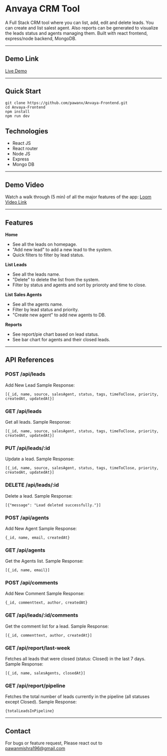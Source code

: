 # Anvaya CRM Tool

A Full Stack CRM tool where you can list, add, edit and delete leads. You can create and list salest agent. Also reports can be generated to visualize the leads status and agents managing them.
Built with react frontend, express/node backend, MongoDB.

---

## Demo Link

[Live Demo](https://anvaya-frontend-phi.vercel.app/)

---

## Quick Start

```
git clone https://github.com/pawanx/Anvaya-Frontend.git
cd Anvaya-Frontend
npm install
npm run dev

```

## Technologies

- React JS
- React router
- Node JS
- Express
- Mongo DB

---

## Demo Video

Watch a walk through (5 min) of all the major features of the app:
[Loom Video Link](https://www.loom.com/share/5b4062da480b42ee83e01b5af155f8eb?sid=0b81db55-f451-419e-961d-4166fbf461af)

---

## Features

**Home**

- See all the leads on homepage.
- "Add new lead" to add a new lead to the system.
- Quick filters to filter by lead status.

**List Leads**

- See all the leads name.
- "Delete" to delete the list from the system.
- Filter by status and agents and sort by prioroty and time to close.

**List Sales Agents**

- See all the agents name.
- Filter by lead status and priority.
- "Create new agent" to add new agents to DB.

**Reports**

- See report/pie chart based on lead status.
- See bar chart for agents and their closed leads.

---

## API References

### **POST /api/leads**

Add New Lead
Sample Response:

```
[{_id, name, source, salesAgent, status, tags, timeToClose, priority, createdAt, updatedAt}]
```

### **GET /api/leads**

Get all leads.
Sample Response:

```
[{_id, name, source, salesAgent, status, tags, timeToClose, priority, createdAt, updatedAt}]
```

### **PUT /api/leads/:id**

Update a lead.
Sample Response:

```
[{_id, name, source, salesAgent, status, tags, timeToClose, priority, createdAt, updatedAt}]
```

### **DELETE /api/leads/:id**

Delete a lead.
Sample Response:

```
[{"message": "Lead deleted successfully."}]
```

### **POST /api/agents**

Add New Agent
Sample Response:

```
{_id, name, email, createdAt}
```

### **GET /api/agents**

Get the Agents list.
Sample Response:

```
[{_id, name, email}]
```

### **POST /api/comments**

Add New Comment
Sample Response:

```
{_id, commenttext, author, createdAt}
```

### **GET /api/leads/:id/comments**

Get the comment list for a lead.
Sample Response:

```
[{_id, commenttext, author, createdAt}]
```

### **GET /api/report/last-week**

Fetches all leads that were closed (status: Closed) in the last 7 days.
Sample Response:

```
[{_id, name, salesAgents, closedAt}]
```

### **GET /api/report/pipeline**

Fetches the total number of leads currently in the pipeline (all statuses except Closed).
Sample Response:

```
{totalLeadsInPipeline}
```

---

## Contact

For bugs or feature request, Please react out to pawanmishra196@gmail.com
